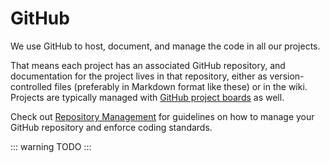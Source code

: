 # GitHub

We use GitHub to host, document, and manage the code in all our projects.

That means each project has an associated GitHub repository, and documentation for the project lives in that
repository, either as version-controlled files (preferably in Markdown format
like these) or in the wiki. Projects are typically managed with
[GitHub project boards](https://help.github.com/articles/about-project-boards/)
as well.

Check out [Repository Management](./project-management/repositories.md) for guidelines on how to manage your GitHub repository and enforce coding standards.

::: warning
TODO
:::
